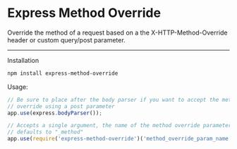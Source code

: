 Express Method Override
=======================

Override the method of a request based on a the X-HTTP-Method-Override header or custom query/post parameter.

----

Installation

````bash
npm install express-method-override
````

Usage:

````javascript
// Be sure to place after the body parser if you want to accept the method 
// override using a post parameter
app.use(express.bodyParser());

// Accepts a single argument, the name of the method override parameter,
// defaults to "_method"
app.use(require('express-method-override')('method_override_param_name'));
````